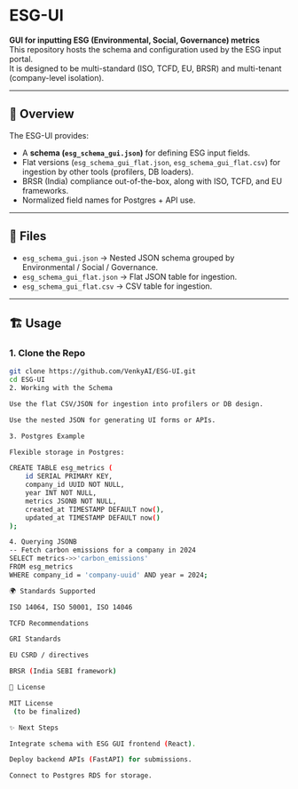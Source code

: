 # ESG-UI

**GUI for inputting ESG (Environmental, Social, Governance) metrics**  
This repository hosts the schema and configuration used by the ESG input portal.  
It is designed to be multi-standard (ISO, TCFD, EU, BRSR) and multi-tenant (company-level isolation).  

---

## 📌 Overview
The ESG-UI provides:
- A **schema (`esg_schema_gui.json`)** for defining ESG input fields.
- Flat versions (`esg_schema_gui_flat.json`, `esg_schema_gui_flat.csv`) for ingestion by other tools (profilers, DB loaders).
- BRSR (India) compliance out-of-the-box, along with ISO, TCFD, and EU frameworks.
- Normalized field names for Postgres + API use.

---

## 📂 Files
- `esg_schema_gui.json` → Nested JSON schema grouped by Environmental / Social / Governance.
- `esg_schema_gui_flat.json` → Flat JSON table for ingestion.
- `esg_schema_gui_flat.csv` → CSV table for ingestion.

---

## 🏗 Usage

### 1. Clone the Repo
```bash
git clone https://github.com/VenkyAI/ESG-UI.git
cd ESG-UI
2. Working with the Schema

Use the flat CSV/JSON for ingestion into profilers or DB design.

Use the nested JSON for generating UI forms or APIs.

3. Postgres Example

Flexible storage in Postgres:

CREATE TABLE esg_metrics (
    id SERIAL PRIMARY KEY,
    company_id UUID NOT NULL,
    year INT NOT NULL,
    metrics JSONB NOT NULL,
    created_at TIMESTAMP DEFAULT now(),
    updated_at TIMESTAMP DEFAULT now()
);

4. Querying JSONB
-- Fetch carbon emissions for a company in 2024
SELECT metrics->>'carbon_emissions'
FROM esg_metrics
WHERE company_id = 'company-uuid' AND year = 2024;

🌍 Standards Supported

ISO 14064, ISO 50001, ISO 14046

TCFD Recommendations

GRI Standards

EU CSRD / directives

BRSR (India SEBI framework)

📜 License

MIT License
 (to be finalized)

✨ Next Steps

Integrate schema with ESG GUI frontend (React).

Deploy backend APIs (FastAPI) for submissions.

Connect to Postgres RDS for storage.